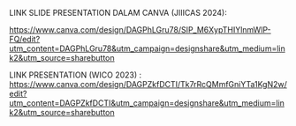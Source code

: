LINK SLIDE PRESENTATION DALAM CANVA (JIIICAS 2024):

https://www.canva.com/design/DAGPhLGru78/SIP_M6XypTHIYlnmWlP-FQ/edit?utm_content=DAGPhLGru78&utm_campaign=designshare&utm_medium=link2&utm_source=sharebutton

LINK PRESENTATION (WICO 2023) :
https://www.canva.com/design/DAGPZkfDCTI/Tk7rRcQMmfGniYTa1KgN2w/edit?utm_content=DAGPZkfDCTI&utm_campaign=designshare&utm_medium=link2&utm_source=sharebutton
